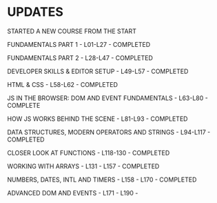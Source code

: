 # UPDATES

STARTED A NEW COURSE FROM THE START

FUNDAMENTALS PART 1 - L01-L27 - COMPLETED

FUNDAMENTALS PART 2 - L28-L47 - COMPLETED

DEVELOPER SKILLS & EDITOR SETUP - L49-L57 - COMPLETED

HTML & CSS - L58-L62 - COMPLETED

JS IN THE BROWSER: DOM AND EVENT FUNDAMENTALS - L63-L80 - COMPLETE

HOW JS WORKS BEHIND THE SCENE - L81-L93 - COMPLETED

DATA STRUCTURES, MODERN OPERATORS AND STRINGS - L94-L117 - COMPLETED

CLOSER LOOK AT FUNCTIONS - L118-130 - COMPLETED

WORKING WITH ARRAYS - L131 - L157 - COMPLETED

NUMBERS, DATES, INTL AND TIMERS - L158 - L170 - COMPLETED

ADVANCED DOM AND EVENTS - L171 - L190 -